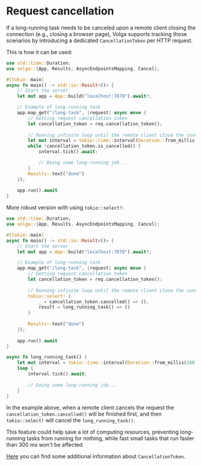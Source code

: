 # Request cancellation

If a long-running task needs to be canceled upon a remote client closing the connection (e.g., closing a browser page), Volga supports tracking those scenarios by introducing a dedicated `CancellationToken` per HTTP request.

This is how it can be used:

```rust
use std::time::Duration;
use volga::{App, Results, AsyncEndpointsMapping, Cancel};

#[tokio::main]
async fn main() -> std::io::Result<()> {
    // Start the server
    let mut app = App::build("localhost:7878").await?;

    // Example of long-running task
    app.map_get("/long-task", |request| async move {
        // Getting request cancellation token
        let cancellation_token = req.cancellation_token(); 
        
        // Running infinite loop until the remote client close the connection
        let mut interval = tokio::time::interval(Duration::from_millis(1000));
        while !cancellation_token.is_cancelled() {
            interval.tick().await;

            // Doing some long-running job...
        }
        Results::text("done")
    });
    
    app.run().await
}
```
More robust version with using `tokio::select!`:
```rust
use std::time::Duration;
use volga::{App, Results, AsyncEndpointsMapping, Cancel};

#[tokio::main]
async fn main() -> std::io::Result<()> {
    // Start the server
    let mut app = App::build("localhost:7878").await?;

    // Example of long-running task
    app.map_get("/long-task", |request| async move {
        // Getting request cancellation token
        let cancellation_token = req.cancellation_token();
        
        // Running infinite loop until the remote client close the connection
        tokio::select! {
            _ = cancellation_token.cancelled() => (),
            result = long_running_task() => ()
        }
        
        Results::text("done")
    });
    
    app.run().await
}

async fn long_running_task() {
    let mut interval = tokio::time::interval(Duration::from_millis(100));
    loop {
        interval.tick().await;
        
        // Doing some long-running job...
    }
}
```
In the example above, when a remote client cancels the request the `cancellation_token.cancelled()` will be finished first, and then `tokio::select!` will cancel the `long_running_task()`.

This feature could help save a lot of computing resources, preventing long-running tasks from running for nothing, while fast small tasks that run faster than 300 ms won't be affected.

[Here](https://docs.rs/tokio-util/latest/tokio_util/sync/struct.CancellationToken.html) you can find some additional information about `CancellationToken`.
